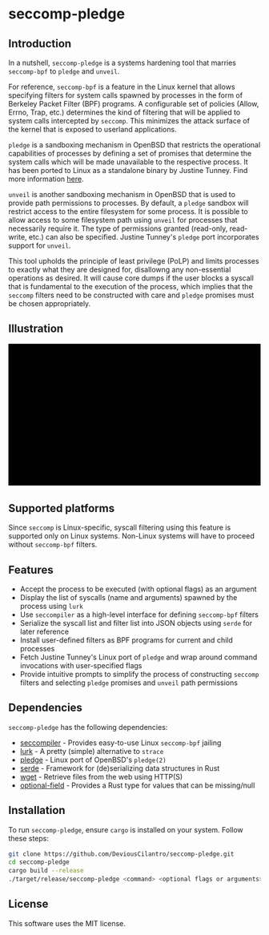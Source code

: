 # seccomp-pledge

## Introduction
In a nutshell, `seccomp-pledge` is a systems hardening tool that marries `seccomp-bpf` to `pledge` and `unveil`. 

For reference, `seccomp-bpf` is a feature in the Linux kernel that allows specifying filters for system calls spawned by processes in the form of Berkeley Packet Filter (BPF) programs. A configurable set of policies (Allow, Errno, Trap, etc.) determines the kind of filtering that will be applied to system calls intercepted by `seccomp`. This minimizes the attack surface of the kernel that is exposed to userland applications.

`pledge` is a sandboxing mechanism in OpenBSD that restricts the operational capabilities of processes by defining a set of promises that determine the system calls which will be made unavailable to the respective process. It has been ported to Linux as a standalone binary by Justine Tunney. Find more information [here](https://justine.lol/pledge).

`unveil` is another sandboxing mechanism in OpenBSD that is used to provide path permissions to processes. By default, a `pledge` sandbox will restrict access to the entire filesystem for some process. It is possible to allow access to some filesystem path using `unveil` for processes that necessarily require it. The type of permissions granted (read-only, read-write, etc.) can also be specified. Justine Tunney's `pledge` port incorporates support for `unveil`.

This tool upholds the principle of least privilege (PoLP) and limits processes to exactly what they are designed for, disallowng any non-essential operations as desired. It will cause core dumps if the user blocks a syscall that is fundamental to the execution of the process, which implies that the `seccomp` filters need to be constructed with care and `pledge` promises must be chosen appropriately. 

## Illustration
![seccomp-pledge output](./output.gif)

## Supported platforms
Since `seccomp` is Linux-specific, syscall filtering using this feature is supported only on Linux systems. Non-Linux systems will have to proceed without `seccomp-bpf` filters. 

## Features

- Accept the process to be executed (with optional flags) as an argument
- Display the list of syscalls (name and arguments) spawned by the process using `lurk`
- Use `seccompiler` as a high-level interface for defining `seccomp-bpf` filters
- Serialize the syscall list and filter list into JSON objects using `serde` for later reference
- Install user-defined filters as BPF programs for current and child processes
- Fetch Justine Tunney's Linux port of `pledge` and wrap around command invocations with user-specified flags
- Provide intuitive prompts to simplify the process of constructing `seccomp` filters and selecting `pledge` promises and `unveil` path permissions

## Dependencies

`seccomp-pledge` has the following dependencies:
- [seccompiler](https://github.com/rust-vmm/seccompiler) - Provides easy-to-use Linux `seccomp-bpf` jailing
- [lurk](https://github.com/JakWai01/lurk) - A pretty (simple) alternative to `strace`
- [pledge](https://justine.lol/pledge) - Linux port of OpenBSD's `pledge(2)`
- [serde](https://serde.rs) - Framework for (de)serializing data structures in Rust
- [wget](https://www.gnu.org/software/wget/) - Retrieve files from the web using HTTP(S)
- [optional-field](https://github.com/cvpartner/optional-field) - Provides a Rust type for values that can be missing/null

## Installation

To run `seccomp-pledge`, ensure `cargo` is installed on your system. Follow these steps:
```sh
git clone https://github.com/DeviousCilantro/seccomp-pledge.git
cd seccomp-pledge
cargo build --release
./target/release/seccomp-pledge <command> <optional flags or arguments>
```

## License
This software uses the MIT license.
